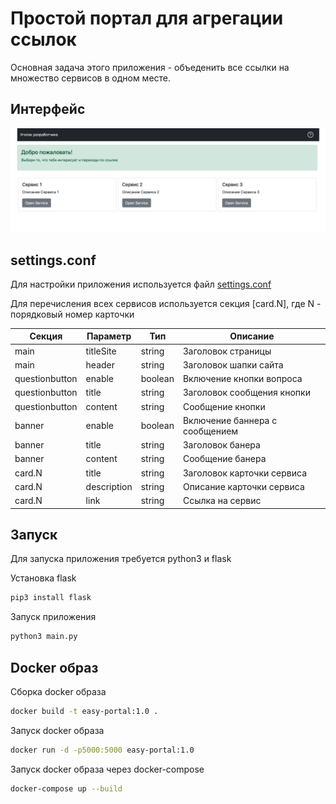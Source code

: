 # Простой портал для агрегации ссылок

Основная задача этого приложения - объеденить все ссылки на множество сервисов в одном месте.

## Интерфейс

![image](/images/interface.png)

## settings.conf

Для настройки приложения используется файл [settings.conf](app/settings.conf)

Для перечисления всех сервисов используется секция [card.N], где N - порядковый номер карточки

| Секция | Параметр | Тип | Описание |
|-----------|------|----|----------|
| main | titleSite | string | Заголовок страницы |
| main | header | string | Заголовок шапки сайта |
| questionbutton | enable | boolean | Включение кнопки вопроса |
| questionbutton | title | string | Заголовок сообщения кнопки |
| questionbutton | content | string | Сообщение кнопки |
| banner | enable | boolean | Включение баннера с сообщением |
| banner | title | string | Заголовок банера |
| banner | content | string | Сообщение банера |
| card.N | title | string | Заголовок карточки сервиса |
| card.N | description | string | Описание карточки сервиса |
| card.N | link | string | Ссылка на сервис |

## Запуск

Для запуска приложения требуется python3 и flask

Установка flask

```bash
pip3 install flask
```

Запуск приложения
```bash
python3 main.py
```

## Docker образ

Сборка docker образа
```bash
docker build -t easy-portal:1.0 .
```

Запуск docker образа
```bash
docker run -d -p5000:5000 easy-portal:1.0
```

Запуск docker образа через docker-compose
```bash
docker-compose up --build
```